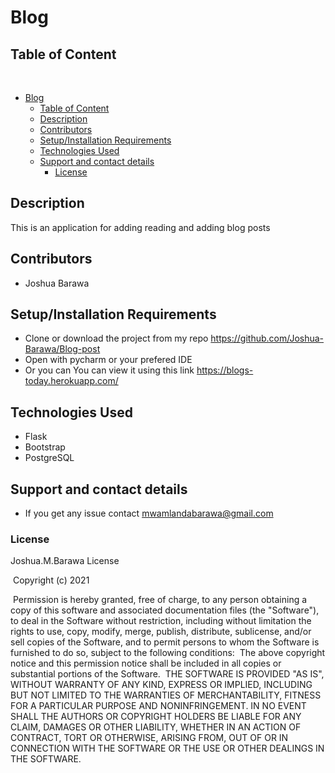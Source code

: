 # Blog

## Table of Content
​
- [Blog](#blog)
  - [Table of Content](#table-of-content)
  - [Description](#description)
  - [Contributors](#contributors)
  - [Setup/Installation Requirements](#setupinstallation-requirements)
  - [Technologies Used](#technologies-used)
  - [Support and contact details](#support-and-contact-details)
    - [License](#license)

## Description
This is an application for adding reading and adding blog posts

## Contributors
* Joshua Barawa
## Setup/Installation Requirements
* Clone or download the project from my repo https://github.com/Joshua-Barawa/Blog-post
* Open with pycharm or your prefered IDE
* Or you can You can view it using this link https://blogs-today.herokuapp.com/

## Technologies Used
* Flask
* Bootstrap
* PostgreSQL
## Support and contact details
* If you get any issue contact mwamlandabarawa@gmail.com
### License
Joshua.M.Barawa License


​
Copyright (c) 2021 



​
Permission is hereby granted, free of charge, to any person obtaining a copy
of this software and associated documentation files (the "Software"), to deal
in the Software without restriction, including without limitation the rights
to use, copy, modify, merge, publish, distribute, sublicense, and/or sell
copies of the Software, and to permit persons to whom the Software is
furnished to do so, subject to the following conditions:
​
The above copyright notice and this permission notice shall be included in all
copies or substantial portions of the Software.
​
THE SOFTWARE IS PROVIDED "AS IS", WITHOUT WARRANTY OF ANY KIND, EXPRESS OR
IMPLIED, INCLUDING BUT NOT LIMITED TO THE WARRANTIES OF MERCHANTABILITY,
FITNESS FOR A PARTICULAR PURPOSE AND NONINFRINGEMENT. IN NO EVENT SHALL THE
AUTHORS OR COPYRIGHT HOLDERS BE LIABLE FOR ANY CLAIM, DAMAGES OR OTHER
LIABILITY, WHETHER IN AN ACTION OF CONTRACT, TORT OR OTHERWISE, ARISING FROM,
OUT OF OR IN CONNECTION WITH THE SOFTWARE OR THE USE OR OTHER DEALINGS IN THE
SOFTWARE.
